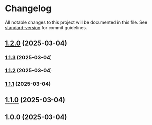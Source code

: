 # Changelog

All notable changes to this project will be documented in this file. See [standard-version](https://github.com/conventional-changelog/standard-version) for commit guidelines.

## [1.2.0](https://github.com/reimlima/endoflife_exporter/compare/v1.1.3...v1.2.0) (2025-03-04)

### [1.1.3](https://github.com/reimlima/endoflife_exporter/compare/v1.1.2...v1.1.3) (2025-03-04)

### [1.1.2](https://github.com/reimlima/endoflife_exporter/compare/v1.1.1...v1.1.2) (2025-03-04)

### [1.1.1](https://github.com/reimlima/endoflife_exporter/compare/v1.1.0...v1.1.1) (2025-03-04)

## [1.1.0](https://github.com/reimlima/endoflife_exporter/compare/v1.0.0...v1.1.0) (2025-03-04)

## 1.0.0 (2025-03-04)
